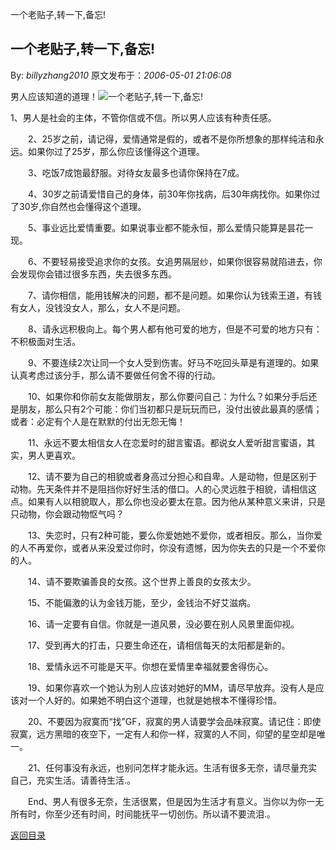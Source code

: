 一个老贴子,转一下,备忘!
## 一个老贴子,转一下,备忘!

By: *billyzhang2010* 原文发布于：*2006-05-01 21:06:08*

男人应该知道的道理！![一个老贴子,转一下,备忘!](http&#58;//spaces.msn.com/mmm2006-03-23_17.22/images/hcl_25.gif) 
     
1、男人是社会的主体，不管你信或不信。所以男人应该有种责任感。

　　2、25岁之前，请记得，爱情通常是假的，或者不是你所想象的那样纯洁和永远。如果你过了25岁，那么你应该懂得这个道理。

　　3、吃饭7成饱最舒服。对待女友最多也请你保持在7成。

　　4、30岁之前请爱惜自己的身体，前30年你找病，后30年病找你。如果你过了30岁,你自然也会懂得这个道理。

　　5、事业远比爱情重要。如果说事业都不能永恒，那么爱情只能算是昙花一现。

　　6、不要轻易接受追求你的女孩。女追男隔层纱，如果你很容易就陷进去，你会发现你会错过很多东西，失去很多东西。

　　7、请你相信，能用钱解决的问题，都不是问题。如果你认为钱索王道，有钱有女人，没钱没女人，那么，女人不是问题。

　　8、请永远积极向上。每个男人都有他可爱的地方，但是不可爱的地方只有：不积极面对生活。

　　9、不要连续2次让同一个女人受到伤害。好马不吃回头草是有道理的。如果认真考虑过该分手，那么请不要做任何舍不得的行动。

　　10、如果你和你前女友能做朋友，那么你要问自己：为什么？如果分手后还是朋友，那么只有2个可能：你们当初都只是玩玩而已，没付出彼此最真的感情；或者：必定有个人是在默默的付出无怨无悔！

　　11、永远不要太相信女人在恋爱时的甜言蜜语。都说女人爱听甜言蜜语，其实，男人更喜欢。

　　12、请不要为自己的相貌或者身高过分担心和自卑。人是动物，但是区别于动物。先天条件并不是阻挡你好好生活的借口。人的心灵远胜于相貌，请相信这点。如果有人以相貌取人，那么你也没必要太在意。因为他从某种意义来讲，只是只动物，你会跟动物怄气吗？

　　13、失恋时，只有2种可能，要么你爱她她不爱你，或者相反。那么，当你爱的人不再爱你，或者从来没爱过你时，你没有遗憾，因为你失去的只是一个不爱你的人。

　　14、请不要欺骗善良的女孩。这个世界上善良的女孩太少。

　　15、不能偏激的认为金钱万能，至少，金钱治不好艾滋病。

　　16、请一定要有自信。你就是一道风景，没必要在别人风景里面仰视。

　　17、受到再大的打击，只要生命还在，请相信每天的太阳都是新的。

　　18、爱情永远不可能是天平。你想在爱情里幸福就要舍得伤心。

　　19、如果你喜欢一个她认为别人应该对她好的MM，请尽早放弃。没有人是应该对一个人好的。如果她不明白这个道理，也就是她根本不懂得珍惜。

　　20、不要因为寂寞而“找”GF，寂寞的男人请要学会品味寂寞。请记住：即使寂寞，远方黑暗的夜空下，一定有人和你一样，寂寞的人不同，仰望的星空却是唯一。

　　21、任何事没有永远，也别问怎样才能永远。生活有很多无奈，请尽量充实自己，充实生活。请善待生活.。

　　End、男人有很多无奈，生活很累，但是因为生活才有意义。当你以为你一无所有时，你至少还有时间，时间能抚平一切创伤。所以请不要流泪.。

[返回目录](index.html)
